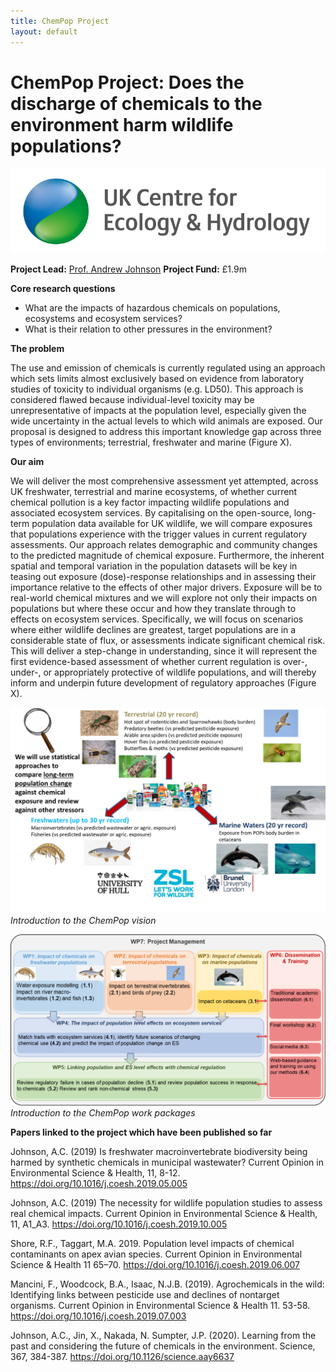 ```yaml
---
title: ChemPop Project
layout: default
---
```


# ChemPop Project: Does the discharge of chemicals to the environment harm wildlife populations? 

![](/assets/img//ceh-logo.png)

**Project Lead:** [Prof. Andrew Johnson](https://www.ceh.ac.uk/staff/andrew-johnson)
**Project Fund:** £1.9m

**Core research questions**

+ What are the impacts of hazardous chemicals on populations, ecosystems and ecosystem services?
+ What is their relation to other pressures in the environment?

**The problem** 

The use and emission of chemicals is currently regulated using an approach which sets limits almost exclusively based on evidence from laboratory studies of toxicity to individual organisms (e.g. LD50). This approach is considered flawed because individual-level toxicity may be unrepresentative of impacts at the population level, especially given the wide uncertainty in the actual levels to which wild animals are exposed. Our proposal is designed to address this important knowledge gap across three types of environments; terrestrial, freshwater and marine (Figure X). 

**Our aim** 

We will deliver the most comprehensive assessment yet attempted, across UK freshwater, terrestrial and marine ecosystems, of whether current chemical pollution is a key factor impacting wildlife populations and associated ecosystem services. By capitalising on the open-source, long-term population data available for UK wildlife, we will compare exposures that populations experience with the trigger values in current regulatory assessments. Our approach relates demographic and community changes to the predicted magnitude of chemical exposure. Furthermore, the inherent spatial and temporal variation in the population datasets will be key in teasing out exposure (dose)-response relationships and in assessing their importance relative to the effects of other major drivers. Exposure will be to real-world chemical mixtures and we will explore not only their impacts on populations but where these occur and how they translate through to effects on ecosystem services. Specifically, we will focus on scenarios where either wildlife declines are greatest, target populations are in a considerable state of flux, or assessments indicate significant chemical risk. This will deliver a step-change in understanding, since it will represent the first evidence-based assessment of whether current regulation is over-, under-, or appropriately protective of wildlife populations, and will thereby inform and underpin future development of regulatory approaches (Figure X).


![](/assets/img/ChemPopFig1.png)
*Introduction to the ChemPop vision*


![](/assets/img/ChemPopFig2.png)
*Introduction to the ChemPop work packages*


**Papers linked to the project which have been published so far**

Johnson, A.C. (2019) Is freshwater macroinvertebrate biodiversity being harmed by synthetic chemicals in municipal wastewater?  Current Opinion in Environmental Science & Health, 11, 8-12. https://doi.org/10.1016/j.coesh.2019.05.005

Johnson, A.C. (2019) The necessity for wildlife population studies to assess real chemical impacts. Current Opinion in Environmental Science & Health, 11, A1_A3.    https://doi.org/10.1016/j.coesh.2019.10.005

Shore, R.F., Taggart, M.A. 2019. Population level impacts of chemical contaminants on apex avian species. Current Opinion in Environmental Science & Health 11 65–70. https://doi.org/10.1016/j.coesh.2019.06.007

Mancini, F., Woodcock, B.A., Isaac, N.J.B. (2019).  Agrochemicals in the wild: Identifying links between pesticide use and declines of nontarget organisms. Current Opinion in Environmental Science & Health 11. 53-58. https://doi.org/10.1016/j.coesh.2019.07.003

Johnson, A.C., Jin, X., Nakada, N. Sumpter, J.P. (2020).  Learning from the past and considering the future of chemicals in the environment.  Science, 367, 384-387.
https://doi.org/10.1126/science.aay6637
